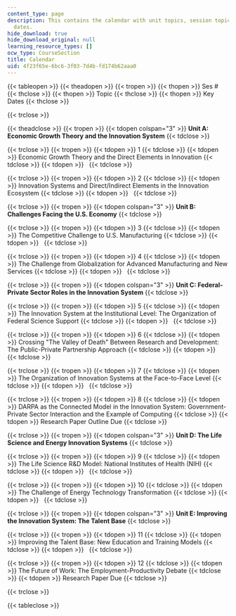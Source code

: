 ```yaml
---
content_type: page
description: This contains the calendar with unit topics, session topics, and key
  dates.
hide_download: true
hide_download_original: null
learning_resource_types: []
ocw_type: CourseSection
title: Calendar
uid: 4f23f65e-6bc6-3f03-7d4b-fd174b62aaa0
---
```


{{< tableopen >}}
{{< theadopen >}}
{{< tropen >}}
{{< thopen >}}
Ses #
{{< thclose >}}
{{< thopen >}}
Topic
{{< thclose >}}
{{< thopen >}}
Key Dates
{{< thclose >}}

{{< trclose >}}

{{< theadclose >}}
{{< tropen >}}
{{< tdopen colspan="3" >}}
**Unit A: Economic Growth Theory and the Innovation System** 
{{< tdclose >}}

{{< trclose >}}
{{< tropen >}}
{{< tdopen >}}
1
{{< tdclose >}}
{{< tdopen >}}
Economic Growth Theory and the Direct Elements in Innovation
{{< tdclose >}}
{{< tdopen >}}
 
{{< tdclose >}}

{{< trclose >}}
{{< tropen >}}
{{< tdopen >}}
2
{{< tdclose >}}
{{< tdopen >}}
Innovation Systems and Direct/Indirect Elements in the Innovation Ecosystem
{{< tdclose >}}
{{< tdopen >}}
 
{{< tdclose >}}

{{< trclose >}}
{{< tropen >}}
{{< tdopen colspan="3" >}}
**Unit B: Challenges Facing the U.S. Economy**
{{< tdclose >}}

{{< trclose >}}
{{< tropen >}}
{{< tdopen >}}
3
{{< tdclose >}}
{{< tdopen >}}
The Competitive Challenge to U.S. Manufacturing
{{< tdclose >}}
{{< tdopen >}}
 
{{< tdclose >}}

{{< trclose >}}
{{< tropen >}}
{{< tdopen >}}
4
{{< tdclose >}}
{{< tdopen >}}
The Challenge from Globalization for Advanced Manufacturing and New Services
{{< tdclose >}}
{{< tdopen >}}
 
{{< tdclose >}}

{{< trclose >}}
{{< tropen >}}
{{< tdopen colspan="3" >}}
**Unit C: Federal-Private Sector Roles in the Innovation System**
{{< tdclose >}}

{{< trclose >}}
{{< tropen >}}
{{< tdopen >}}
5
{{< tdclose >}}
{{< tdopen >}}
The Innovation System at the Institutional Level: The Organization of Federal Science Support
{{< tdclose >}}
{{< tdopen >}}
 
{{< tdclose >}}

{{< trclose >}}
{{< tropen >}}
{{< tdopen >}}
6
{{< tdclose >}}
{{< tdopen >}}
Crossing "The Valley of Death" Between Research and Development: The Public-Private Partnership Approach
{{< tdclose >}}
{{< tdopen >}}
 
{{< tdclose >}}

{{< trclose >}}
{{< tropen >}}
{{< tdopen >}}
7
{{< tdclose >}}
{{< tdopen >}}
The Organization of Innovation Systems at the Face-to-Face Level
{{< tdclose >}}
{{< tdopen >}}
 
{{< tdclose >}}

{{< trclose >}}
{{< tropen >}}
{{< tdopen >}}
8
{{< tdclose >}}
{{< tdopen >}}
DARPA as the Connected Model in the Innovation System: Government-Private Sector Interaction and the Example of Computing
{{< tdclose >}}
{{< tdopen >}}
Research Paper Outline Due
{{< tdclose >}}

{{< trclose >}}
{{< tropen >}}
{{< tdopen colspan="3" >}}
**Unit D: The Life Science and Energy Innovation Systems**
{{< tdclose >}}

{{< trclose >}}
{{< tropen >}}
{{< tdopen >}}
9
{{< tdclose >}}
{{< tdopen >}}
The Life Science R&D Model: National Institutes of Health (NIH)
{{< tdclose >}}
{{< tdopen >}}
 
{{< tdclose >}}

{{< trclose >}}
{{< tropen >}}
{{< tdopen >}}
10
{{< tdclose >}}
{{< tdopen >}}
The Challenge of Energy Technology Transformation
{{< tdclose >}}
{{< tdopen >}}
 
{{< tdclose >}}

{{< trclose >}}
{{< tropen >}}
{{< tdopen colspan="3" >}}
**Unit E: Improving the Innovation System: The Talent Base**
{{< tdclose >}}

{{< trclose >}}
{{< tropen >}}
{{< tdopen >}}
11
{{< tdclose >}}
{{< tdopen >}}
Improving the Talent Base: New Education and Training Models
{{< tdclose >}}
{{< tdopen >}}
 
{{< tdclose >}}

{{< trclose >}}
{{< tropen >}}
{{< tdopen >}}
12
{{< tdclose >}}
{{< tdopen >}}
The Future of Work: The Employment-Productivity Debate
{{< tdclose >}}
{{< tdopen >}}
Research Paper Due
{{< tdclose >}}

{{< trclose >}}

{{< tableclose >}}